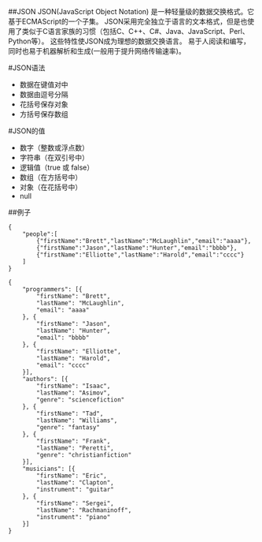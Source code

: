 ##JSON
JSON(JavaScript Object Notation) 是一种轻量级的数据交换格式。它基于ECMAScript的一个子集。 
JSON采用完全独立于语言的文本格式，但是也使用了类似于C语言家族的习惯（包括C、C++、C#、Java、JavaScript、Perl、Python等）。
这些特性使JSON成为理想的数据交换语言。 易于人阅读和编写，同时也易于机器解析和生成(一般用于提升网络传输速率)。

#JSON语法
* 数据在键值对中
* 数据由逗号分隔
* 花括号保存对象
* 方括号保存数组


#JSON的值
* 数字（整数或浮点数）
* 字符串（在双引号中）
* 逻辑值（true 或 false）
* 数组（在方括号中）
* 对象（在花括号中）
* null


##例子

```
{
    "people":[
        {"firstName":"Brett","lastName":"McLaughlin","email":"aaaa"},
        {"firstName":"Jason","lastName":"Hunter","email":"bbbb"},
        {"firstName":"Elliotte","lastName":"Harold","email":"cccc"}
    ]
}
```

```
{
    "programmers": [{
        "firstName": "Brett",
        "lastName": "McLaughlin",
        "email": "aaaa"
    }, {
        "firstName": "Jason",
        "lastName": "Hunter",
        "email": "bbbb"
    }, {
        "firstName": "Elliotte",
        "lastName": "Harold",
        "email": "cccc"
    }],
    "authors": [{
        "firstName": "Isaac",
        "lastName": "Asimov",
        "genre": "sciencefiction"
    }, {
        "firstName": "Tad",
        "lastName": "Williams",
        "genre": "fantasy"
    }, {
        "firstName": "Frank",
        "lastName": "Peretti",
        "genre": "christianfiction"
    }],
    "musicians": [{
        "firstName": "Eric",
        "lastName": "Clapton",
        "instrument": "guitar"
    }, {
        "firstName": "Sergei",
        "lastName": "Rachmaninoff",
        "instrument": "piano"
    }]
}
```




